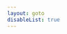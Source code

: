 ```yaml
---
layout: goto
disableList: true
---
```

<!-- Identify UA then redirect -->
<script>
    window.location.href = "{% link _posts/iciba/2018-7-15-iciba.md %}"
</script>